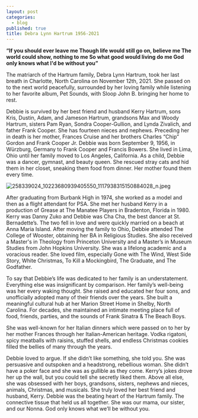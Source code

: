 ```yaml
---
layout: post
categories:
  - blog
published: true
title: Debra Lynn Hartrum 1956-2021
---
```



**“If you should ever leave me 
	Though life would still go on, believe me 
	The world could show, nothing to me 
	So what good would living do me 
	God only knows what I'd be without you”**

The matriarch of the Hartrum family, Debra Lynn Hartrum, took her last breath in Charlotte, North Carolina on November 12th, 2021. She passed on to the next world peacefully, surrounded by her loving family while listening to her favorite album, Pet Sounds, with Sloop John B. bringing her home to rest. 

Debbie is survived by her best friend and husband Kerry Hartrum, sons Kris, Dustin, Adam, and Jameson Hartrum, grandsons Max and Woody Hartrum, sisters Pam Ryan, Sondra Cooper-Gullion, and Lynda Zivalich, and father Frank Cooper. She has fourteen nieces and nephews. Preceding her in death is her mother, Frances Cruise and her brothers Charles “Chip” Gordon and Frank Cooper Jr. 
Debbie was born September 9, 1956, in Würzburg, Germany to Frank Cooper and Francis Bowers. She lived in Lima, Ohio until her family moved to Los Angeles, California. As a child, Debbie was a dancer, gymnast, and beauty queen. She rescued stray cats and hid them in her closet, sneaking them food from dinner. Her mother found them every time. 

![258339024_10223680939405550_1117938315150884028_n.jpeg]({{site.baseurl}}/media/258339024_10223680939405550_1117938315150884028_n.jpeg)


After graduating from Burbank High in 1974, she worked as a model and then as a flight attendant for PSA. She met her husband Kerry in a production of Grease at The Manatee Players in Bradenton, Florida in 1980. Kerry was Danny Zuko and Debbie was Cha Cha, the best dancer at St. Bernadette’s. The two fell in love and were quickly married on a beach at Anna Maria Island. After moving the family to Ohio, Debbie attended The College of Wooster, obtaining her BA in Religious Studies. She also received a Master's in Theology from Princeton University and a Master’s in Museum Studies from John Hopkins University. She was a lifelong academic and a voracious reader. She loved film, especially Gone with The Wind, West Side Story, White Christmas, To Kill a Mockingbird, The Graduate, and The Godfather.

To say that Debbie’s life was dedicated to her family is an understatement. Everything else was insignificant by comparison. Her family’s well-being was her every waking thought. She raised and educated her four sons, and unofficially adopted many of their friends over the years. She built a meaningful cultural hub at her Marion Street Home in Shelby, North Carolina. For decades, she maintained an intimate meeting place full of food, friends, parties, and the sounds of Frank Sinatra & The Beach Boys. 

She was well-known for her Italian dinners which were passed on to her by her mother Frances through her Italian-American heritage. Vodka rigatoni, spicy meatballs with raisins, stuffed shells, and endless Christmas cookies filled the bellies of many through the years. 

Debbie loved to argue. If she didn’t like something, she told you. She was persuasive and outspoken and a headstrong, rebellious woman. She didn’t have a poker face and she was as gullible as they come. Kerry’s jokes drove her up the wall, but you could tell she secretly liked them. Above all else, she was obsessed with her boys, grandsons, sisters, nephews and nieces, animals, Christmas, and musicals. She truly loved her best friend and husband, Kerry. Debbie was the beating heart of the Hartrum family. The connective tissue that held us all together. She was our mama, our sister, and our Nonna. God only knows what we’ll be without you.

